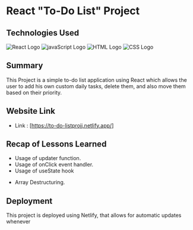 # React "To-Do List" Project

## Technologies Used

![React Logo](https://camo.githubusercontent.com/23cda2ea41e9d3482ea8b84328ca6552e519cb59ad8a513e588795c678aa0c80/68747470733a2f2f63646e2e61757468302e636f6d2f626c6f672f72656163742d6a732f72656163742e706e67)
![javaScript Logo](https://www.google.com/url?sa=i&url=https%3A%2F%2Fgithub.com%2Fjalbertsr%2Flogo-badge-images&psig=AOvVaw1buOUUvKtIl0hxQDVET2Jm&ust=1707408754962000&source=images&cd=vfe&opi=89978449&ved=0CBUQjhxqFwoTCIjftbTPmYQDFQAAAAAdAAAAABAE)
![HTML Logo](https://www.google.com/url?sa=i&url=https%3A%2F%2Fgithub.com%2Fwebpack-contrib%2Fhtml-loader%2Fblob%2Fmaster%2FREADME.md&psig=AOvVaw3A6PA4qzZvMv38rmXsn2et&ust=1707408741012000&source=images&cd=vfe&opi=89978449&ved=0CBUQjhxqFwoTCJihz63PmYQDFQAAAAAdAAAAABAE)
![CSS Logo](https://www.google.com/url?sa=i&url=https%3A%2F%2Fgithub.com%2Fwebpack-contrib%2Fcss-loader%2Fblob%2Fmaster%2FREADME.md&psig=AOvVaw0BhoB-jPyI00rUzH0Ix0o1&ust=1707408769442000&source=images&cd=vfe&opi=89978449&ved=0CBUQjhxqFwoTCMjWjrvPmYQDFQAAAAAdAAAAABAE)

## Summary
This Project is a simple to-do list application using React which allows the user to add his own custom daily tasks, delete them, and also move them based on their priority.

## Website Link

* Link : [https://to-do-listprojj.netlify.app/]

## Recap of Lessons Learned
<ul aria-label="[React]: ">
    <li>Usage of updater function.</li>
    <li>Usage of onClick event handler.</li>
    <li>Usage of useState hook</li>
</ul>     
<ul aria-label="[JavaScript]: ">
    <li>Array Destructuring.</li>
</ul>   


## Deployment

This project is deployed using Netlify, that allows for automatic updates whenever

